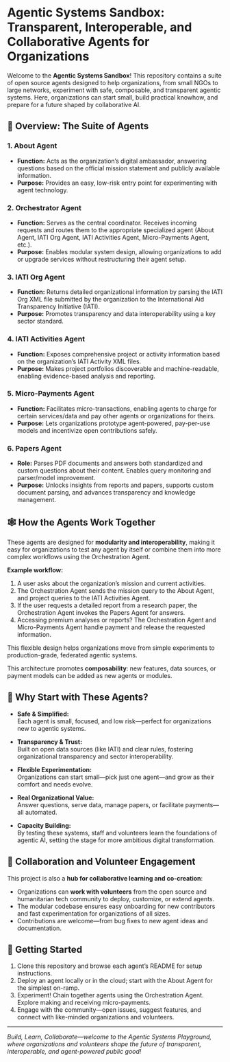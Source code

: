 # Agentic Systems Sandbox: Transparent, Interoperable, and Collaborative Agents for Organizations

Welcome to the **Agentic Systems Sandbox**! This repository contains a suite of open source agents designed to help organizations, from small NGOs to large networks, experiment with safe, composable, and transparent agentic systems. Here, organizations can start small, build practical knowhow, and prepare for a future shaped by collaborative AI.

## 🤖 Overview: The Suite of Agents

### 1. About Agent
- **Function:** Acts as the organization’s digital ambassador, answering questions based on the official mission statement and publicly available information.
- **Purpose:** Provides an easy, low-risk entry point for experimenting with agent technology.

### 2. Orchestrator Agent
- **Function:** Serves as the central coordinator. Receives incoming requests and routes them to the appropriate specialized agent (About Agent, IATI Org Agent, IATI Activities Agent, Micro-Payments Agent, etc.).
- **Purpose:** Enables modular system design, allowing organizations to add or upgrade services without restructuring their agent setup.

### 3. IATI Org Agent
- **Function:** Returns detailed organizational information by parsing the IATI Org XML file submitted by the organization to the International Aid Transparency Initiative (IATI).
- **Purpose:** Promotes transparency and data interoperability using a key sector standard.

### 4. IATI Activities Agent
- **Function:** Exposes comprehensive project or activity information based on the organization’s IATI Activity XML files.
- **Purpose:** Makes project portfolios discoverable and machine-readable, enabling evidence-based analysis and reporting.

### 5. Micro-Payments Agent
- **Function:** Facilitates micro-transactions, enabling agents to charge for certain services/data and pay other agents or organizations for theirs.
- **Purpose:** Lets organizations prototype agent-powered, pay-per-use models and incentivize open contributions safely.

### 6. Papers Agent
- **Role:** Parses PDF documents and answers both standardized and custom questions about their content. Enables query monitoring and parser/model improvement.
- **Purpose:** Unlocks insights from reports and papers, supports custom document parsing, and advances transparency and knowledge management.

## 🕸️ How the Agents Work Together

These agents are designed for **modularity and interoperability**, making it easy for organizations to test any agent by itself or combine them into more complex workflows using the Orchestration Agent.

**Example workflow:**
1. A user asks about the organization’s mission and current activities.
2. The Orchestration Agent sends the mission query to the About Agent, and project queries to the IATI Activities Agent.
3. If the user requests a detailed report from a research paper, the Orchestration Agent invokes the Papers Agent for answers.
4. Accessing premium analyses or reports? The Orchestration Agent and Micro-Payments Agent handle payment and release the requested information.

This flexible design helps organizations move from simple experiments to production-grade, federated agentic systems.

This architecture promotes **composability**: new features, data sources, or payment models can be added as new agents or modules.

## 🚀 Why Start with These Agents?

- **Safe & Simplified:**  
  Each agent is small, focused, and low risk—perfect for organizations new to agentic systems.

- **Transparency & Trust:**  
  Built on open data sources (like IATI) and clear rules, fostering organizational transparency and sector interoperability.

- **Flexible Experimentation:**  
  Organizations can start small—pick just one agent—and grow as their comfort and needs evolve.

- **Real Organizational Value:**  
  Answer questions, serve data, manage papers, or facilitate payments—all automated.

- **Capacity Building:**  
  By testing these systems, staff and volunteers learn the foundations of agentic AI, setting the stage for more ambitious digital transformation.

## 🤝 Collaboration and Volunteer Engagement

This project is also a **hub for collaborative learning and co-creation**:
- Organizations can **work with volunteers** from the open source and humanitarian tech community to deploy, customize, or extend agents.
- The modular codebase ensures easy onboarding for new contributors and fast experimentation for organizations of all sizes.
- Contributions are welcome—from bug fixes to new agent ideas and documentation.

## 🧩 Getting Started

1. Clone this repository and browse each agent’s README for setup instructions.
2. Deploy an agent locally or in the cloud; start with the About Agent for the simplest on-ramp.
3. Experiment! Chain together agents using the Orchestration Agent. Explore making and receiving micro-payments.  
4. Engage with the community—open issues, suggest features, and connect with like-minded organizations and volunteers.

---

*Build, Learn, Collaborate—welcome to the Agentic Systems Playground, where organizations and volunteers shape the future of transparent, interoperable, and agent-powered public good!*
